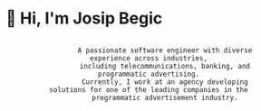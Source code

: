 # 👋 Hi, I'm Josip Begic


<div style="width: 80%; margin: auto; text-align: center;">
    <code>
        A passionate software engineer with diverse experience across industries,
        including telecommunications, banking, and programmatic advertising.
        Currently, I work at an agency developing solutions for one of the leading companies in the
        programmatic advertisement industry.
    </code>
</div>






<!--
**begjosip/begjosip** is a ✨ _special_ ✨ repository because its `README.md` (this file) appears on your GitHub profile.
-->
